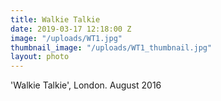 ```yaml
---
title: Walkie Talkie
date: 2019-03-17 12:18:00 Z
image: "/uploads/WT1.jpg"
thumbnail_image: "/uploads/WT1_thumbnail.jpg"
layout: photo
---
```


'Walkie Talkie', London. August 2016